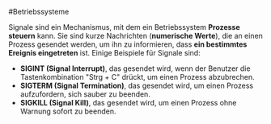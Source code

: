 #Betriebssysteme

Signale sind ein Mechanismus, mit dem ein Betriebssystem **Prozesse steuern** kann. Sie sind kurze Nachrichten (**numerische Werte**), die an einen Prozess gesendet werden, um ihn zu informieren, dass **ein bestimmtes Ereignis eingetreten** ist. Einige Beispiele für Signale sind:

-   **SIGINT (Signal Interrupt)**, das gesendet wird, wenn der Benutzer die Tastenkombination "Strg + C" drückt, um einen Prozess abzubrechen.
-   **SIGTERM (Signal Termination)**, das gesendet wird, um einen Prozess aufzufordern, sich sauber zu beenden.
-   **SIGKILL (Signal Kill)**, das gesendet wird, um einen Prozess ohne Warnung sofort zu beenden.